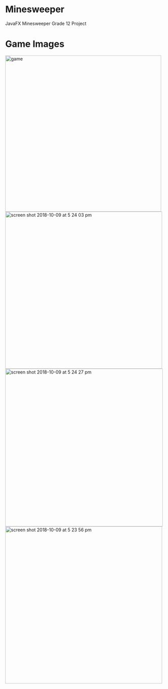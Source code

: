 # Minesweeper
JavaFX Minesweeper Grade 12 Project


# Game Images
<img width="491" alt="game" src="https://user-images.githubusercontent.com/24628243/46699471-ea161600-cbe7-11e8-8a99-5dc1c0cd064c.png">
<img width="494" alt="screen shot 2018-10-09 at 5 24 03 pm" src="https://user-images.githubusercontent.com/24628243/46699584-3bbea080-cbe8-11e8-95ba-bd52151254cf.png">
<img width="496" alt="screen shot 2018-10-09 at 5 24 27 pm" src="https://user-images.githubusercontent.com/24628243/46699587-3d886400-cbe8-11e8-84a7-4a8115707883.png">
<img width="494" alt="screen shot 2018-10-09 at 5 23 56 pm" src="https://user-images.githubusercontent.com/24628243/46699591-411beb00-cbe8-11e8-82c7-dd03b23d2852.png">
